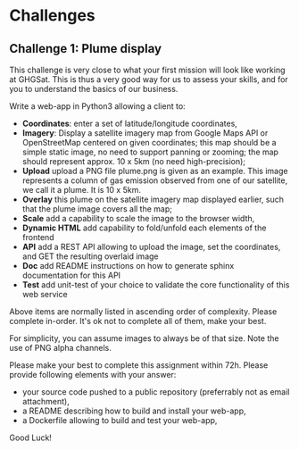 # Challenges

## Challenge 1: Plume display

This challenge is very close to what your first mission will look like working at GHGSat. This is thus a very good way for us to assess your skills, and for you to understand the basics of our business.

Write a web-app in Python3 allowing a client to:

* **Coordinates**: enter a set of latitude/longitude coordinates,
* **Imagery**: Display a satellite imagery map from Google Maps API or OpenStreetMap centered on given coordinates; this map should be a simple static image, no need to support panning or zooming; the map should represent approx. 10 x 5km (no need high-precision);
* **Upload** upload a PNG file plume.png is given as an example. This image represents a column of gas emission observed from one of our satellite, we call it a plume. It is 10 x 5km.
* **Overlay** this plume on the satellite imagery map displayed earlier, such that the 
plume image covers all the map;
* **Scale** add a capability to scale the image to the browser width,
* **Dynamic HTML** add capability to fold/unfold each elements of the frontend
* **API** add a REST API allowing to upload the image, set the coordinates, and GET the resulting overlaid image
* **Doc** add README instructions on how to generate sphinx documentation for this API
* **Test** add unit-test of your choice to validate the core functionality of this web service

Above items are normally listed in ascending order of complexity. Please complete in-order. It's ok not to complete all of them, make your best.

For simplicity, you can assume images to always be of that size. Note the use of PNG alpha channels.

Please make your best to complete this assignment within 72h. Please provide following elements with your answer:
* your source code pushed to a public repository (preferrably not as email attachment),
* a README describing how to build and install your web-app,
* a Dockerfile allowing to build and test your web-app,

Good Luck!